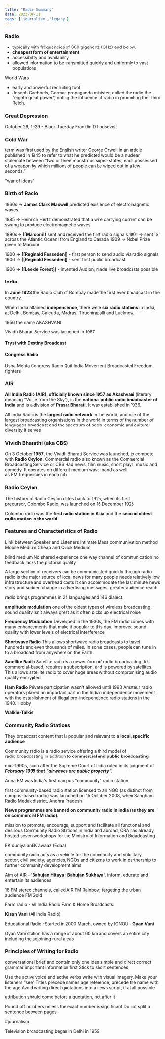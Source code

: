 ```yaml
---
title: "Radio Summary"
date: 2023-08-11
tags: ['journalism','legacy']
---
```

### Radio
- typically with frequencies of 300 gigahertz (GHz) and below. 
- **cheapest form of entertainment**
- accessibility and availability
- allowed information to be transmitted quickly and uniformly to vast populations

World Wars 
- early and powerful recruiting tool
- Joseph Goebbels, German propaganda minister, called the radio the “eighth great power”, noting the influence of radio in promoting the Third Reich.

### Great Depression
October 29, 1929 - Black Tuesday
Franklin D Roosevelt

### Cold War
term was first used by the English writer George Orwell in an article published in 1945 to refer to what he predicted would be a nuclear stalemate between “two or three monstrous super-states, each possessed of a weapon by which millions of people can be wiped out in a few seconds.”

"war of ideas"


### Birth of Radio
1860s -> **James Clark Maxwell** predicted existence of electromagnetic waves

1885 -> Heinrich Hertz demonstrated that a wire carrying current can be swung to produce electromagnetic waves

1890s-> **[[Marconi]]** sent and received the first radio signals
	1901 -> sent 'S' across the Atlantic Ocean! from England to Canada
	1909 -> Nobel Prize given to Marconi

1900 -> **[[Reginald Fesseden]]** - first person to send audio via radio signals
	1906 -> **[[Reginald Fesseden]]** - sent first public broadcast

1906 -> **[[Lee de Forest]]** - invented Audion; made live broadcasts possible


### India
In **June 1923** the Radio Club of Bombay made the first ever broadcast in the country.

When India attained **independence**, there were **six radio stations** in India, at Delhi, Bombay, Calcutta, Madras, Tiruchirapalli and Lucknow.

1956 the name AKASHVANI

Vividh Bharati Service was launched in 1957

#### Tryst with Destiny Broadcast

#### Congress Radio
Usha Mehta
Congress Radio
Quit India Movement
Broadcasted 
Freedom fighters

### AIR

**All India Radio (AIR), officially known since 1957 as Akashvani** (literary meaning "Voice from the Sky"), is the **national public radio broadcaster of India** and is a division of **Prasar Bharati**. It was established in 1936.

All India Radio is the **largest radio network** in the world, and one of the largest broadcasting organisations in the world in terms of the number of languages broadcast and the spectrum of socio-economic and cultural diversity it serves


### Vividh Bharathi (aka CBS)
On 3 October **1957**, the Vividh Bharati Service was launched, to compete with **Radio Ceylon**. 
Commercial radio also known as the Commercial Broadcasting Service or CBS
Had news, film music, short plays, music and comedy. It operates on different medium wave-band as well as FM frequencies in each city


### Radio Ceylon
The history of Radio Ceylon dates back to 1925, when its first precursor, Colombo Radio, was launched on 16 December 1925

Colombo radio was the **first radio station in Asia** and the **second oldest radio station in the world**


### Features and Characteristics of Radio


Link between Speaker and Listeners
Intimate 
Mass communivation method
Mobile Medium
Cheap and Quick Medium

blind medium
No shared experience
one way channel of communication
no feedback
lacks the pictorial quality

A large section of receivers can be communicated quickly through radio
radio is the major source of local news for many people
needs relatively low infrastructure and overhead costs
It can accommodate the last minute news story and sudden change in advertising messages. 
greater audience reach

radio brings programmes in 24 languages and 146 dialect.

**amplitude modulation**
one of the oldest types of wireless broadcasting.
sound quality isn’t always great as it often picks up electrical noise

**Frequency Modulation**
Developed in the 1930s, the FM radio comes with many enhancements that make it popular to this day.
improved sound quality with lower levels of electrical interference

**Shortwave Radio**
This allows shortwave radio broadcasts to travel hundreds and even thousands of miles. In some cases, people can tune in to a broadcast from anywhere on the Earth.

**Satellite Radio**
Satellite radio is a newer form of radio broadcasting. It’s commercial-based, requires a subscription, and is powered by satellites. This allows satellite radio to cover huge areas without compromising audio quality
encrypted

**Ham Radio**
Private participation wasn't allowed until 1993 
Amateur radio operators played an important part in the Indian independence movement with the establishment of illegal pro-independence radio stations in the 1940. 
Hobby

**Walkie-Talkie**

### Community Radio Stations

They broadcast content that is popular and relevant to a **local, specific audience**

Community radio is a radio service offering a third model of radio broadcasting in addition to **commercial and public broadcasting**

mid-1990s, soon after the Supreme Court of India ruled in its judgment of ***February 1995 that "airwaves are public property".***

Anna FM was India's first campus "community" radio station

first community-based radio station licensed to an NGO (as distinct from campus-based radio) was launched on 15 October 2008, when Sangham Radio Medak district, Andhra Pradesh

 **News programmes are banned on community radio in India (as they are on commercial FM radio).**

mission to promote, encourage, support and facilitate all functional and desirous Community Radio Stations in India and abroad, CRA has already hosted seven workshops for the Ministry of Information and Broadcasting

EK duniya anEK awaaz (Edaa)

community radio acts as a vehicle for the community and voluntary sector, civil society, agencies, NGOs and citizens to work in partnership to further community development aims


Aim of AIR - **'Bahujan Hitaya : Bahujan Sukhaya'.**
inform, educate and entertain its audiences


18 FM stereo channels, called AIR FM Rainbow, targeting the urban audience
FM Gold

Farm radio - All India Radio Farm & Home Broadcasts:

**Kisan Vani** (All India Radio)

Educational Radio -Started in 2000 March, owned by IGNOU - **Gyan Vani**

Gyan Vani station has a range of about 60 km and covers an entire city including the adjoining rural areas

### Principles of Writing for Radio

conversational
brief and contain only one idea
simple and direct
correct grammar
important information first
Stick to short sentences

Use the active voice and active verbs
write with visual imagery. Make your listeners “see” 
Titles precede names
age reference, precede the name with the age
Avoid writing direct quotations into a news script, if at all possible

attribution should come before a quotation, not after it

Round off numbers unless the exact number is significant
Do not split a sentence between pages



#journalism 


Television broadcasting began in Delhi in 1959


